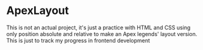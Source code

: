 # ApexLayout
This is not an actual project, it's just a practice with HTML and CSS using only position absolute and relative to make an Apex legends' layout version. This is just to track my progress in frontend development
